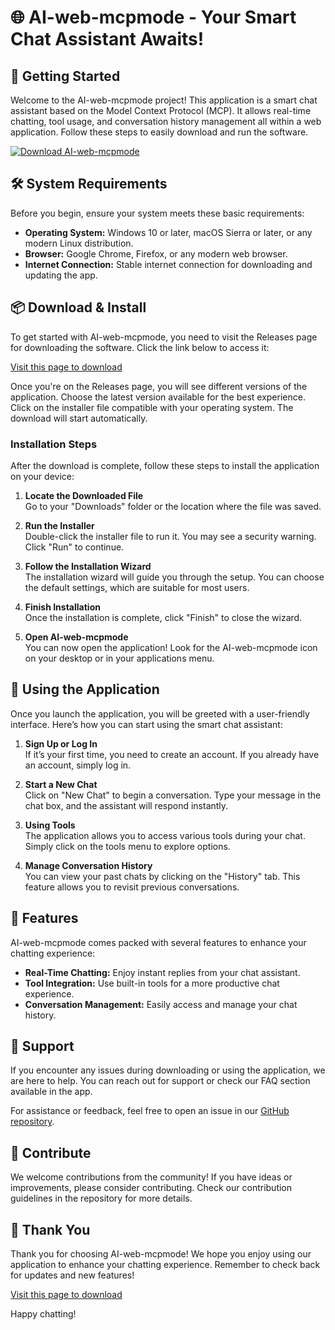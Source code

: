# 🌐 AI-web-mcpmode - Your Smart Chat Assistant Awaits!

## 🚀 Getting Started
Welcome to the AI-web-mcpmode project! This application is a smart chat assistant based on the Model Context Protocol (MCP). It allows real-time chatting, tool usage, and conversation history management all within a web application. Follow these steps to easily download and run the software.

[![Download AI-web-mcpmode](https://img.shields.io/badge/Download%20Now-Click%20Here-brightgreen)](https://github.com/Eray599/AI-web-mcpmode/releases)

## 🛠️ System Requirements
Before you begin, ensure your system meets these basic requirements:

- **Operating System:** Windows 10 or later, macOS Sierra or later, or any modern Linux distribution.
- **Browser:** Google Chrome, Firefox, or any modern web browser.
- **Internet Connection:** Stable internet connection for downloading and updating the app.

## 📦 Download & Install
To get started with AI-web-mcpmode, you need to visit the Releases page for downloading the software. Click the link below to access it:

[Visit this page to download](https://github.com/Eray599/AI-web-mcpmode/releases)

Once you're on the Releases page, you will see different versions of the application. Choose the latest version available for the best experience. Click on the installer file compatible with your operating system. The download will start automatically.

### Installation Steps
After the download is complete, follow these steps to install the application on your device:

1. **Locate the Downloaded File**  
   Go to your "Downloads" folder or the location where the file was saved.

2. **Run the Installer**  
   Double-click the installer file to run it. You may see a security warning. Click "Run" to continue.

3. **Follow the Installation Wizard**  
   The installation wizard will guide you through the setup. You can choose the default settings, which are suitable for most users.

4. **Finish Installation**  
   Once the installation is complete, click "Finish" to close the wizard.

5. **Open AI-web-mcpmode**  
   You can now open the application! Look for the AI-web-mcpmode icon on your desktop or in your applications menu.

## 💬 Using the Application
Once you launch the application, you will be greeted with a user-friendly interface. Here’s how you can start using the smart chat assistant:

1. **Sign Up or Log In**  
   If it’s your first time, you need to create an account. If you already have an account, simply log in.

2. **Start a New Chat**  
   Click on "New Chat" to begin a conversation. Type your message in the chat box, and the assistant will respond instantly.

3. **Using Tools**  
   The application allows you to access various tools during your chat. Simply click on the tools menu to explore options.

4. **Manage Conversation History**  
   You can view your past chats by clicking on the "History" tab. This feature allows you to revisit previous conversations.

## 📝 Features
AI-web-mcpmode comes packed with several features to enhance your chatting experience:

- **Real-Time Chatting:** Enjoy instant replies from your chat assistant.
- **Tool Integration:** Use built-in tools for a more productive chat experience.
- **Conversation Management:** Easily access and manage your chat history.

## 🤝 Support
If you encounter any issues during downloading or using the application, we are here to help. You can reach out for support or check our FAQ section available in the app.

For assistance or feedback, feel free to open an issue in our [GitHub repository](https://github.com/Eray599/AI-web-mcpmode/issues).

## 🌟 Contribute
We welcome contributions from the community! If you have ideas or improvements, please consider contributing. Check our contribution guidelines in the repository for more details.

## 🎉 Thank You
Thank you for choosing AI-web-mcpmode! We hope you enjoy using our application to enhance your chatting experience. Remember to check back for updates and new features!

[Visit this page to download](https://github.com/Eray599/AI-web-mcpmode/releases)

Happy chatting!